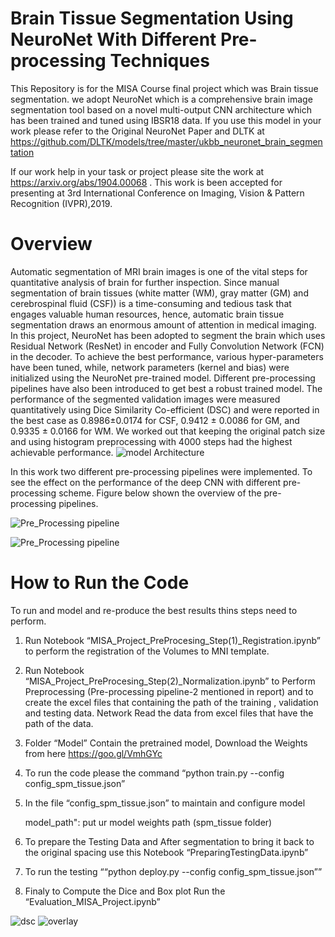 # Brain Tissue Segmentation Using NeuroNet With Different Pre-processing Techniques
This Repository is for the MISA Course final project which was Brain tissue segmentation. we adopt NeuroNet which is a comprehensive brain image segmentation tool based on a novel multi-output CNN architecture which has been trained and tuned using IBSR18 data. If you use this model in your work please refer to the Original NeuroNet Paper and DLTK at https://github.com/DLTK/models/tree/master/ukbb_neuronet_brain_segmentation

If our work help in your task or project please site the work at https://arxiv.org/abs/1904.00068 . This work is been accepted for presenting at 3rd International Conference on Imaging, Vision & Pattern Recognition (IVPR),2019.

# Overview
Automatic segmentation of MRI brain images is one of the vital steps for quantitative analysis of brain for further inspection. Since manual segmentation of brain tissues (white matter (WM), gray matter (GM) and cerebrospinal fluid (CSF)) is a time-consuming and tedious task that engages valuable human resources, hence,  automatic brain tissue segmentation draws an enormous amount of attention in medical imaging. In this project, NeuroNet has been adopted to segment the brain which uses Residual Network (ResNet) in encoder and Fully Convolution Network (FCN) in the decoder. To achieve the best performance, various hyper-parameters have been tuned, while, network parameters (kernel and bias) were initialized using the NeuroNet pre-trained model. Different pre-processing pipelines have also been introduced to get best a robust trained model. The performance of the segmented validation images were measured quantitatively using Dice Similarity Co-efficient (DSC) and were reported in the best case as 0.8986±0.0174 for CSF, 0.9412 ± 0.0086 for GM, and 0.9335 ± 0.0166 for WM. We worked out that keeping the original patch size and using histogram preprocessing with 4000 steps had the highest achievable performance.
![model Architecture](https://github.com/fitushar/Brain-Tissue-Segmentation-Using-Deep-Learning-Pipeline-NeuroNet/blob/master/Images/architecture.PNG)

In this work two different pre-processing pipelines were implemented. To see the effect on the performance of the deep CNN with different pre-processing scheme. Figure  below shown the overview of the pre-processing pipelines.

![Pre_Processing pipeline](https://github.com/fitushar/Brain-Tissue-Segmentation-Using-Deep-Learning-Pipeline-NeuroNet/blob/master/Images/Preprocessing_pipelines.PNG)

![Pre_Processing pipeline](https://github.com/fitushar/Brain-Tissue-Segmentation-Using-Deep-Learning-Pipeline-NeuroNet/blob/master/Images/example_preprpcessed.png)

# How to Run the Code
To run and model and re-produce the best results thins steps need to perform.

1.	Run Notebook “MISA_Project_PreProcesing_Step(1)_Registration.ipynb” to perform the registration of the Volumes to MNI template.
2.	Run Notebook “MISA_Project_PreProcesing_Step(2)_Normalization.ipynb” to Perform Preprocessing (Pre-processing pipeline-2 mentioned in report) and to create the excel files that containing the path of the training , validation and testing data. Network Read the data from excel files that have the path of the data.
3.	Folder “Model” Contain the pretrained model, Download the Weights from here https://goo.gl/VmhGYc
4.	To run the code please the command “python train.py --config config_spm_tissue.json”
5.	In the file “config_spm_tissue.json” to maintain and configure model

      model_path": put ur model weights path (spm_tissue folder)

6.	To prepare the Testing Data and After segmentation to bring it back to the original spacing use this Notebook “PreparingTestingData.ipynb”
7.	To run the testing ““python deploy.py --config config_spm_tissue.json””
8.	Finaly to Compute the Dice and Box plot Run the “Evaluation_MISA_Project.ipynb”


![dsc](https://github.com/fitushar/Brain-Tissue-Segmentation-Using-Deep-Learning-Pipeline-NeuroNet/blob/master/Images/5_2.png)
![overlay](https://github.com/fitushar/Brain-Tissue-Segmentation-Using-Deep-Learning-Pipeline-NeuroNet/blob/master/Images/overlay_val14.png)


